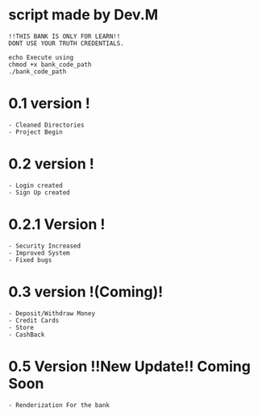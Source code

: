 # script made by Dev.M

    !!THIS BANK IS ONLY FOR LEARN!!
    DONT USE YOUR TRUTH CREDENTIALS.
    

``` bash:
echo Execute using
chmod +x bank_code_path
./bank_code_path
```

# 0.1 version !
    - Cleaned Directories
    - Project Begin

# 0.2 version !
    - Login created
    - Sign Up created

# 0.2.1 Version !
    - Security Increased
    - Improved System
    - Fixed bugs

# 0.3 version !(Coming)!
    - Deposit/Withdraw Money
    - Credit Cards
    - Store
    - CashBack

# 0.5 Version !!New Update!! Coming Soon
    - Renderization For the bank

